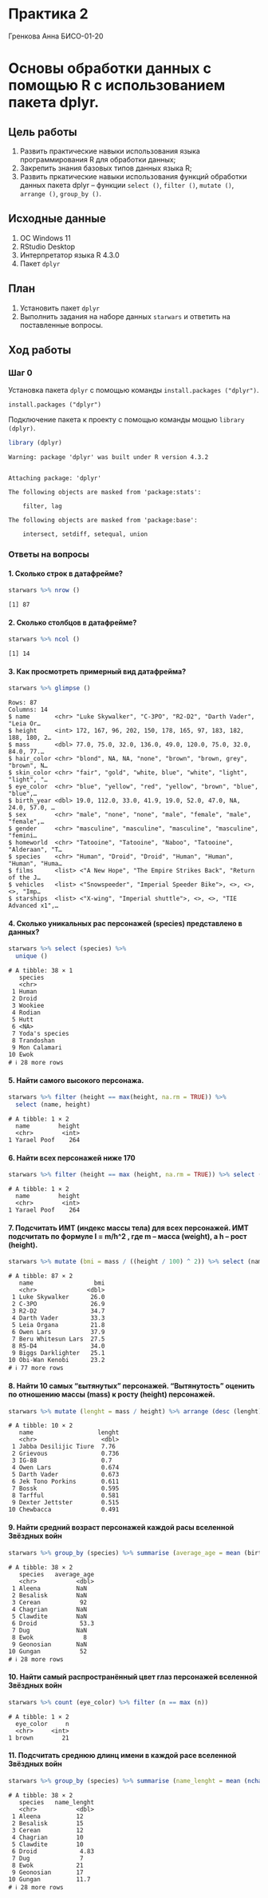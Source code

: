 Практика 2
================
Гренкова Анна БИСО-01-20

# Основы обработки данных с помощью R с использованием пакета dplyr.

## Цель работы

1.  Развить практические навыки использования языка программирования R
    для обработки данных;
2.  Закрепить знания базовых типов данных языка R;
3.  Развить пркатические навыки использования функций обработки данных
    пакета dplyr – функции `select ()`, `filter ()`, `mutate ()`,
    `arrange ()`, `group_by ()`.

## Исходные данные

1.  ОС Windows 11
2.  RStudio Desktop
3.  Интерпретатор языка R 4.3.0
4.  Пакет `dplyr`

## План

1.  Установить пакет `dplyr`
2.  Выполнить задания на наборе данных `starwars` и ответить на
    поставленные вопросы.

## Ход работы

### Шаг 0

Установка пакета `dplyr` с помощью команды `install.packages ("dplyr")`.

    install.packages ("dplyr")

Подключение пакета к проекту с помощью команды мощью `library (dplyr)`.

``` r
library (dplyr)
```

    Warning: package 'dplyr' was built under R version 4.3.2


    Attaching package: 'dplyr'

    The following objects are masked from 'package:stats':

        filter, lag

    The following objects are masked from 'package:base':

        intersect, setdiff, setequal, union

### Ответы на вопросы

#### 1. Сколько строк в датафрейме?

``` r
starwars %>% nrow ()
```

    [1] 87

#### 2. Сколько столбцов в датафрейме?

``` r
starwars %>% ncol ()
```

    [1] 14

#### 3. Как просмотреть примерный вид датафрейма?

``` r
starwars %>% glimpse ()
```

    Rows: 87
    Columns: 14
    $ name       <chr> "Luke Skywalker", "C-3PO", "R2-D2", "Darth Vader", "Leia Or…
    $ height     <int> 172, 167, 96, 202, 150, 178, 165, 97, 183, 182, 188, 180, 2…
    $ mass       <dbl> 77.0, 75.0, 32.0, 136.0, 49.0, 120.0, 75.0, 32.0, 84.0, 77.…
    $ hair_color <chr> "blond", NA, NA, "none", "brown", "brown, grey", "brown", N…
    $ skin_color <chr> "fair", "gold", "white, blue", "white", "light", "light", "…
    $ eye_color  <chr> "blue", "yellow", "red", "yellow", "brown", "blue", "blue",…
    $ birth_year <dbl> 19.0, 112.0, 33.0, 41.9, 19.0, 52.0, 47.0, NA, 24.0, 57.0, …
    $ sex        <chr> "male", "none", "none", "male", "female", "male", "female",…
    $ gender     <chr> "masculine", "masculine", "masculine", "masculine", "femini…
    $ homeworld  <chr> "Tatooine", "Tatooine", "Naboo", "Tatooine", "Alderaan", "T…
    $ species    <chr> "Human", "Droid", "Droid", "Human", "Human", "Human", "Huma…
    $ films      <list> <"A New Hope", "The Empire Strikes Back", "Return of the J…
    $ vehicles   <list> <"Snowspeeder", "Imperial Speeder Bike">, <>, <>, <>, "Imp…
    $ starships  <list> <"X-wing", "Imperial shuttle">, <>, <>, "TIE Advanced x1",…

#### 4. Сколько уникальных рас персонажей (species) представлено в данных?

``` r
starwars %>% select (species) %>% 
  unique ()
```

    # A tibble: 38 × 1
       species       
       <chr>         
     1 Human         
     2 Droid         
     3 Wookiee       
     4 Rodian        
     5 Hutt          
     6 <NA>          
     7 Yoda's species
     8 Trandoshan    
     9 Mon Calamari  
    10 Ewok          
    # ℹ 28 more rows

#### 5. Найти самого высокого персонажа.

``` r
starwars %>% filter (height == max(height, na.rm = TRUE)) %>% 
  select (name, height)
```

    # A tibble: 1 × 2
      name        height
      <chr>        <int>
    1 Yarael Poof    264

#### 6. Найти всех персонажей ниже 170

``` r
starwars %>% filter (height == max (height, na.rm = TRUE)) %>% select (name, height)
```

    # A tibble: 1 × 2
      name        height
      <chr>        <int>
    1 Yarael Poof    264

#### 7. Подсчитать ИМТ (индекс массы тела) для всех персонажей. ИМТ подсчитать по формуле I = m/h^2 , где m – масса (weight), а h – рост (height).

``` r
starwars %>% mutate (bmi = mass / ((height / 100) ^ 2)) %>% select (name, bmi)
```

    # A tibble: 87 × 2
       name                 bmi
       <chr>              <dbl>
     1 Luke Skywalker      26.0
     2 C-3PO               26.9
     3 R2-D2               34.7
     4 Darth Vader         33.3
     5 Leia Organa         21.8
     6 Owen Lars           37.9
     7 Beru Whitesun Lars  27.5
     8 R5-D4               34.0
     9 Biggs Darklighter   25.1
    10 Obi-Wan Kenobi      23.2
    # ℹ 77 more rows

#### 8. Найти 10 самых “вытянутых” персонажей. “Вытянутость” оценить по отношению массы (mass) к росту (height) персонажей.

``` r
starwars %>% mutate (lenght = mass / height) %>% arrange (desc (lenght)) %>% head (10) %>% select (name, lenght)
```

    # A tibble: 10 × 2
       name                  lenght
       <chr>                  <dbl>
     1 Jabba Desilijic Tiure  7.76 
     2 Grievous               0.736
     3 IG-88                  0.7  
     4 Owen Lars              0.674
     5 Darth Vader            0.673
     6 Jek Tono Porkins       0.611
     7 Bossk                  0.595
     8 Tarfful                0.581
     9 Dexter Jettster        0.515
    10 Chewbacca              0.491

#### 9. Найти средний возраст персонажей каждой расы вселенной Звёздных войн

``` r
starwars %>% group_by (species) %>% summarise (average_age = mean (birth_year, na.rm = TRUE))
```

    # A tibble: 38 × 2
       species   average_age
       <chr>           <dbl>
     1 Aleena          NaN  
     2 Besalisk        NaN  
     3 Cerean           92  
     4 Chagrian        NaN  
     5 Clawdite        NaN  
     6 Droid            53.3
     7 Dug             NaN  
     8 Ewok              8  
     9 Geonosian       NaN  
    10 Gungan           52  
    # ℹ 28 more rows

#### 10. Найти самый распространённый цвет глаз персонажей вселенной Звёздных войн

``` r
starwars %>% count (eye_color) %>% filter (n == max (n))
```

    # A tibble: 1 × 2
      eye_color     n
      <chr>     <int>
    1 brown        21

#### 11. Подсчитать среднюю длинц имени в каждой расе вселенной Звёздных войн

``` r
starwars %>% group_by (species) %>% summarise (name_lenght = mean (nchar (name)))
```

    # A tibble: 38 × 2
       species   name_lenght
       <chr>           <dbl>
     1 Aleena          12   
     2 Besalisk        15   
     3 Cerean          12   
     4 Chagrian        10   
     5 Clawdite        10   
     6 Droid            4.83
     7 Dug              7   
     8 Ewok            21   
     9 Geonosian       17   
    10 Gungan          11.7 
    # ℹ 28 more rows
